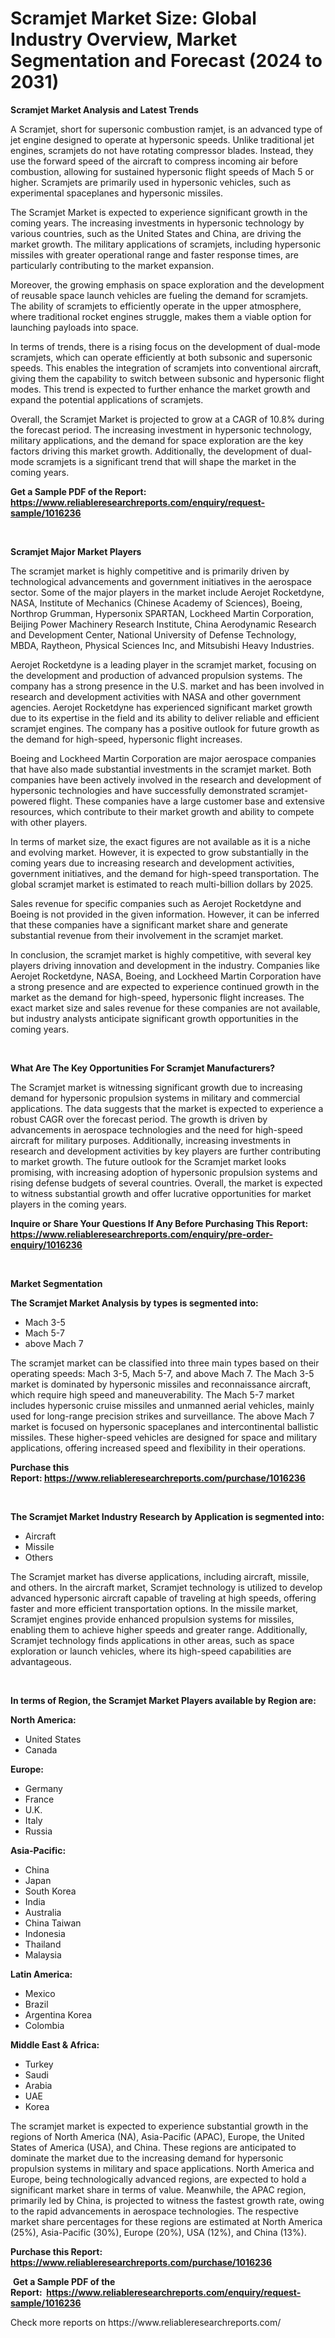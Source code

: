 <p><h1>Scramjet Market Size: Global Industry Overview, Market Segmentation and Forecast (2024 to 2031)</h1></p><p><strong>Scramjet Market Analysis and Latest Trends</strong></p>
<p><p>A Scramjet, short for supersonic combustion ramjet, is an advanced type of jet engine designed to operate at hypersonic speeds. Unlike traditional jet engines, scramjets do not have rotating compressor blades. Instead, they use the forward speed of the aircraft to compress incoming air before combustion, allowing for sustained hypersonic flight speeds of Mach 5 or higher. Scramjets are primarily used in hypersonic vehicles, such as experimental spaceplanes and hypersonic missiles.</p><p>The Scramjet Market is expected to experience significant growth in the coming years. The increasing investments in hypersonic technology by various countries, such as the United States and China, are driving the market growth. The military applications of scramjets, including hypersonic missiles with greater operational range and faster response times, are particularly contributing to the market expansion.</p><p>Moreover, the growing emphasis on space exploration and the development of reusable space launch vehicles are fueling the demand for scramjets. The ability of scramjets to efficiently operate in the upper atmosphere, where traditional rocket engines struggle, makes them a viable option for launching payloads into space.</p><p>In terms of trends, there is a rising focus on the development of dual-mode scramjets, which can operate efficiently at both subsonic and supersonic speeds. This enables the integration of scramjets into conventional aircraft, giving them the capability to switch between subsonic and hypersonic flight modes. This trend is expected to further enhance the market growth and expand the potential applications of scramjets.</p><p>Overall, the Scramjet Market is projected to grow at a CAGR of 10.8% during the forecast period. The increasing investment in hypersonic technology, military applications, and the demand for space exploration are the key factors driving this market growth. Additionally, the development of dual-mode scramjets is a significant trend that will shape the market in the coming years.</p></p>
<p><strong>Get a Sample PDF of the Report:&nbsp; <a href="https://www.reliableresearchreports.com/enquiry/request-sample/1016236">https://www.reliableresearchreports.com/enquiry/request-sample/1016236</a></strong></p>
<p>&nbsp;</p>
<p><strong>Scramjet Major Market Players</strong></p>
<p><p>The scramjet market is highly competitive and is primarily driven by technological advancements and government initiatives in the aerospace sector. Some of the major players in the market include Aerojet Rocketdyne, NASA, Institute of Mechanics (Chinese Academy of Sciences), Boeing, Northrop Grumman, Hypersonix SPARTAN, Lockheed Martin Corporation, Beijing Power Machinery Research Institute, China Aerodynamic Research and Development Center, National University of Defense Technology, MBDA, Raytheon, Physical Sciences Inc, and Mitsubishi Heavy Industries.</p><p>Aerojet Rocketdyne is a leading player in the scramjet market, focusing on the development and production of advanced propulsion systems. The company has a strong presence in the U.S. market and has been involved in research and development activities with NASA and other government agencies. Aerojet Rocketdyne has experienced significant market growth due to its expertise in the field and its ability to deliver reliable and efficient scramjet engines. The company has a positive outlook for future growth as the demand for high-speed, hypersonic flight increases.</p><p>Boeing and Lockheed Martin Corporation are major aerospace companies that have also made substantial investments in the scramjet market. Both companies have been actively involved in the research and development of hypersonic technologies and have successfully demonstrated scramjet-powered flight. These companies have a large customer base and extensive resources, which contribute to their market growth and ability to compete with other players.</p><p>In terms of market size, the exact figures are not available as it is a niche and evolving market. However, it is expected to grow substantially in the coming years due to increasing research and development activities, government initiatives, and the demand for high-speed transportation. The global scramjet market is estimated to reach multi-billion dollars by 2025.</p><p>Sales revenue for specific companies such as Aerojet Rocketdyne and Boeing is not provided in the given information. However, it can be inferred that these companies have a significant market share and generate substantial revenue from their involvement in the scramjet market.</p><p>In conclusion, the scramjet market is highly competitive, with several key players driving innovation and development in the industry. Companies like Aerojet Rocketdyne, NASA, Boeing, and Lockheed Martin Corporation have a strong presence and are expected to experience continued growth in the market as the demand for high-speed, hypersonic flight increases. The exact market size and sales revenue for these companies are not available, but industry analysts anticipate significant growth opportunities in the coming years.</p></p>
<p>&nbsp;</p>
<p><strong>What Are The Key Opportunities For Scramjet Manufacturers?</strong></p>
<p><p>The Scramjet market is witnessing significant growth due to increasing demand for hypersonic propulsion systems in military and commercial applications. The data suggests that the market is expected to experience a robust CAGR over the forecast period. The growth is driven by advancements in aerospace technologies and the need for high-speed aircraft for military purposes. Additionally, increasing investments in research and development activities by key players are further contributing to market growth. The future outlook for the Scramjet market looks promising, with increasing adoption of hypersonic propulsion systems and rising defense budgets of several countries. Overall, the market is expected to witness substantial growth and offer lucrative opportunities for market players in the coming years.</p></p>
<p><strong>Inquire or Share Your Questions If Any Before Purchasing This Report: <a href="https://www.reliableresearchreports.com/enquiry/pre-order-enquiry/1016236">https://www.reliableresearchreports.com/enquiry/pre-order-enquiry/1016236</a></strong></p>
<p>&nbsp;</p>
<p><strong>Market Segmentation</strong></p>
<p><strong>The Scramjet Market Analysis by types is segmented into:</strong></p>
<p><ul><li>Mach 3-5</li><li>Mach 5-7</li><li>above Mach 7</li></ul></p>
<p><p>The scramjet market can be classified into three main types based on their operating speeds: Mach 3-5, Mach 5-7, and above Mach 7. The Mach 3-5 market is dominated by hypersonic missiles and reconnaissance aircraft, which require high speed and maneuverability. The Mach 5-7 market includes hypersonic cruise missiles and unmanned aerial vehicles, mainly used for long-range precision strikes and surveillance. The above Mach 7 market is focused on hypersonic spaceplanes and intercontinental ballistic missiles. These higher-speed vehicles are designed for space and military applications, offering increased speed and flexibility in their operations.</p></p>
<p><strong>Purchase this Report:&nbsp;<a href="https://www.reliableresearchreports.com/purchase/1016236">https://www.reliableresearchreports.com/purchase/1016236</a></strong></p>
<p>&nbsp;</p>
<p><strong>The Scramjet Market Industry Research by Application is segmented into:</strong></p>
<p><ul><li>Aircraft</li><li>Missile</li><li>Others</li></ul></p>
<p><p>The Scramjet market has diverse applications, including aircraft, missile, and others. In the aircraft market, Scramjet technology is utilized to develop advanced hypersonic aircraft capable of traveling at high speeds, offering faster and more efficient transportation options. In the missile market, Scramjet engines provide enhanced propulsion systems for missiles, enabling them to achieve higher speeds and greater range. Additionally, Scramjet technology finds applications in other areas, such as space exploration or launch vehicles, where its high-speed capabilities are advantageous.</p></p>
<p>&nbsp;</p>
<p><strong>In terms of Region, the Scramjet Market Players available by Region are:</strong></p>
<p>
    <p> <strong> North America: </strong>
        <ul>
            <li>United States</li>
            <li>Canada</li>
        </ul>
        </p> 
    <p> <strong> Europe: </strong>
        <ul>
            <li>Germany</li>
            <li>France</li>
            <li>U.K.</li>
            <li>Italy</li>
            <li>Russia</li>
        </ul>
        </p> 
    <p> <strong> Asia-Pacific: </strong>
        <ul>
            <li>China</li>
            <li>Japan</li>
            <li>South Korea</li>
            <li>India</li>
            <li>Australia</li>
            <li>China Taiwan</li>
            <li>Indonesia</li>
            <li>Thailand</li>
            <li>Malaysia</li>
        </ul>
        </p> 
    <p> <strong> Latin America: </strong>
        <ul>
            <li>Mexico</li>
            <li>Brazil</li>
            <li>Argentina Korea</li>
            <li>Colombia</li>
        </ul>
        </p> 
    <p> <strong> Middle East & Africa: </strong>
        <ul>
            <li>Turkey</li>
            <li>Saudi</li>
            <li>Arabia</li>
            <li>UAE</li>
            <li>Korea</li>
        </ul>
    </p>
    </p>
<p><p>The scramjet market is expected to experience substantial growth in the regions of North America (NA), Asia-Pacific (APAC), Europe, the United States of America (USA), and China. These regions are anticipated to dominate the market due to the increasing demand for hypersonic propulsion systems in military and space applications. North America and Europe, being technologically advanced regions, are expected to hold a significant market share in terms of value. Meanwhile, the APAC region, primarily led by China, is projected to witness the fastest growth rate, owing to the rapid advancements in aerospace technologies. The respective market share percentages for these regions are estimated at North America (25%), Asia-Pacific (30%), Europe (20%), USA (12%), and China (13%).</p></p>
<p><strong>Purchase this Report: <a href="https://www.reliableresearchreports.com/purchase/1016236">https://www.reliableresearchreports.com/purchase/1016236</a></strong></p>
<p>&nbsp;<strong>Get a Sample PDF of the Report:&nbsp;&nbsp;<a href="https://www.reliableresearchreports.com/enquiry/request-sample/1016236">https://www.reliableresearchreports.com/enquiry/request-sample/1016236</a></strong></p>
<p><strong></strong></p>
<p>Check more reports on https://www.reliableresearchreports.com/</p>
